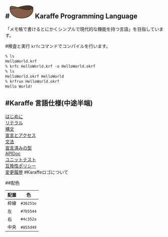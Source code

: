 #![Logo](logo/Karaffe_Logo.png) Karaffe Programming Language
---
「メモ帳で書けるとにかくシンプルで現代的な機能を持つ言語」を目指しています。  

#検査と実行
`krfc`コマンドでコンパイルを行います。
```
% ls
HelloWorld.krf
% krfc HelloWorld.krf -o HelloWorld.okrf
% ls
HelloWorld.okrf HelloWorld
% krfrun HelloWorld.okrf
Hello World!
```

#Karaffe 言語仕様(中途半端)
---
[はじめに](spec/1_Introduction.md)  
[リテラル](spec/2_Literals.md)  
[構文](spec/3_Syntax.md)  
[宣言とアクセス](spec/4_Dcl.md)  
[文法](spec/5_Grammer.md)  
[宣言済みの型](spec/6_Types.md)  
[APIDoc](spec/7_APIDoc.md)  
[ユニットテスト](spec/8_Testing.md)  
[互換性ポリシー](spec/9_Compatibility.md)  
[変更履歴](ReleaseNote.md)
#Karaffeロゴについて

##配色

| 配置 | 色 | 
| --- | ---|
|枠線|`#36251e`
|左|`#7b5544`  
|右| `#4c352a`  
|中央|`#855d49`  

